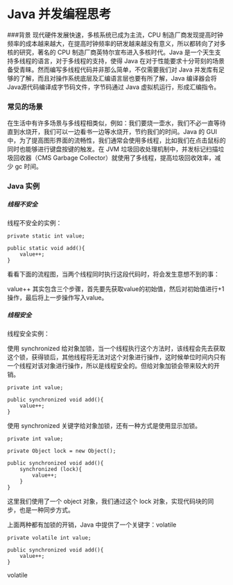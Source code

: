 

# Java 并发编程思考

###背景 
现代硬件发展快速，多核系统已成为主流，CPU 制造厂商发现提高时钟频率的成本越来越大，在提高时钟频率的研发越来越没有意义，所以都转向了对多核的研究，著名的 CPU 制造厂商英特尔宣布进入多核时代。Java 是一个天生支持多线程的语言，对于多线程的支持，使得 Java 在对于性能要求十分苛刻的场景备受青睐。然而编写多线程代码并非那么简单，不仅需要我们对 Java 并发库有足够的了解，而且对操作系统底层及汇编语言层也要有所了解，Java 编译器会将 Java源代码编译成字节码文件，字节码通过 Java 虚拟机运行，形成汇编指令。 


### 常见的场景  
在生活中有许多场景与多线程相类似，例如：我们要烧一壶水，我们不必一直等待直到水烧开，我们可以一边看书一边等水烧开，节约我们的时间。Java 的 GUI 中，为了提高图形界面的流畅性，我们通常会使用多线程，比如我们在点击鼠标的同时也能够进行键盘按键的触发。在 JVM 垃圾回收处理机制中，并发标记扫描垃圾回收器（CMS Garbage Collector）就使用了多线程，提高垃圾回收效率，减少 gc 时间。 

### Java 实例

##### 线程不安全

线程不安全的实例：

    private static int value;
    
    public static void add(){
        value++;
    }

看看下面的流程图，当两个线程同时执行这段代码时，将会发生意想不到的事：

[](thread1.png)

value++ 其实包含三个步骤，首先要先获取value的初始值，然后对初始值进行+1操作，最后将上一步操作写入value。

##### 线程安全

线程安全实例：

使用 synchronized 给对象加锁，当一个线程执行这个方法时，该线程会先去获取这个锁，获得锁后，其他线程将无法对这个对象进行操作，这时候单位时间内只有一个线程对该对象进行操作，所以是线程安全的。但给对象加锁会带来较大的开销。

    private int value;

    public synchronized void add(){
        value++;
    }

使用 synchronized 关键字给对象加锁，还有一种方式是使用显示加锁。

    private int value;
    
    private Object lock = new Object();

    public synchronized void add(){
        synchronized (lock){
            value++;
        }
    }
    
这里我们使用了一个 object 对象，我们通过这个 lock 对象，实现代码块的同步，也是一种同步方式。

上面两种都有加锁的开销，Java 中提供了一个关键字：volatile


    private volatile int value;

    public synchronized void add(){
        value++;
    }
    
volatile  








